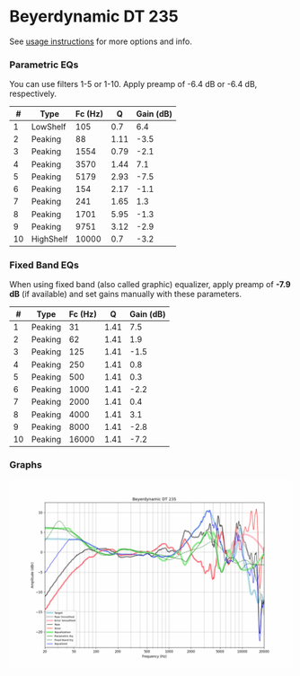 # Beyerdynamic DT 235
See [usage instructions](https://github.com/jaakkopasanen/AutoEq#usage) for more options and info.

### Parametric EQs
You can use filters 1-5 or 1-10. Apply preamp of -6.4 dB or -6.4 dB, respectively.

|   # | Type      |   Fc (Hz) |    Q |   Gain (dB) |
|-----|-----------|-----------|------|-------------|
|   1 | LowShelf  |       105 | 0.7  |         6.4 |
|   2 | Peaking   |        88 | 1.11 |        -3.5 |
|   3 | Peaking   |      1554 | 0.79 |        -2.1 |
|   4 | Peaking   |      3570 | 1.44 |         7.1 |
|   5 | Peaking   |      5179 | 2.93 |        -7.5 |
|   6 | Peaking   |       154 | 2.17 |        -1.1 |
|   7 | Peaking   |       241 | 1.65 |         1.3 |
|   8 | Peaking   |      1701 | 5.95 |        -1.3 |
|   9 | Peaking   |      9751 | 3.12 |        -2.9 |
|  10 | HighShelf |     10000 | 0.7  |        -3.2 |

### Fixed Band EQs
When using fixed band (also called graphic) equalizer, apply preamp of **-7.9 dB** (if available) and set gains manually with these parameters.

|   # | Type    |   Fc (Hz) |    Q |   Gain (dB) |
|-----|---------|-----------|------|-------------|
|   1 | Peaking |        31 | 1.41 |         7.5 |
|   2 | Peaking |        62 | 1.41 |         1.9 |
|   3 | Peaking |       125 | 1.41 |        -1.5 |
|   4 | Peaking |       250 | 1.41 |         0.8 |
|   5 | Peaking |       500 | 1.41 |         0.3 |
|   6 | Peaking |      1000 | 1.41 |        -2.2 |
|   7 | Peaking |      2000 | 1.41 |         0.4 |
|   8 | Peaking |      4000 | 1.41 |         3.1 |
|   9 | Peaking |      8000 | 1.41 |        -2.8 |
|  10 | Peaking |     16000 | 1.41 |        -7.2 |

### Graphs
![](./Beyerdynamic%20DT%20235.png)
